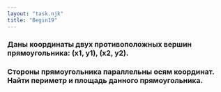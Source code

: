 ```yaml
---
layout: "task.njk"
title: "Begin19"
---
```


### Даны координаты двух противоположных вершин прямоугольника: (x1, y1), (x2, y2).

### Стороны прямоугольника параллельны осям координат. Найти периметр и площадь данного прямоугольника.
